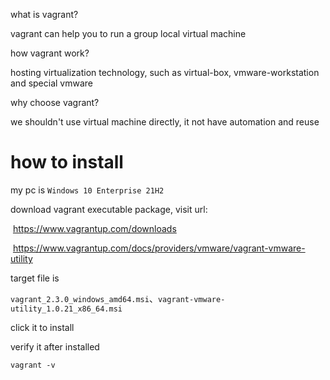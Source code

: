 what is vagrant?

vagrant can help you to run a group local virtual machine



how vagrant work?

hosting virtualization technology, such as virtual-box, vmware-workstation and special vmware



why choose vagrant?

we shouldn't use virtual machine directly, it not have automation and reuse



# how to install

my pc is `Windows 10 Enterprise 21H2`

download vagrant executable package, visit url:

​	https://www.vagrantup.com/downloads

​	https://www.vagrantup.com/docs/providers/vmware/vagrant-vmware-utility

target file is

`vagrant_2.3.0_windows_amd64.msi`、`vagrant-vmware-utility_1.0.21_x86_64.msi`

click it to install

verify it after installed

```
vagrant -v
```

